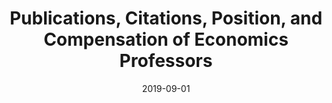 ---
title: "Publications, Citations, Position, and Compensation of Economics Professors"
collection: publications
link: https://econjwatch.org/articles/publications-citations-position-and-compensation-of-economics-professors
venue: "Econ Journal Watch"
date: 2019-09-01
coauthor: "Yifei Lyu"
code: https://econjwatch.org/file_download/1115/LyuTodaSept2019DataAndCode.zip
excerpt: "(Empirical) Publications (Top 5/Non-top 5) and job rank explains over 80% of variations in salaries among economics professors in the UC system; no evidence of gender gap"
---